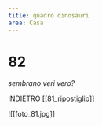 ```yaml
---
title: quadro dinosauri
area: Casa
---
```

# 82
_sembrano veri vero?_

INDIETRO [[81_ripostiglio]]

![[foto_81.jpg]]